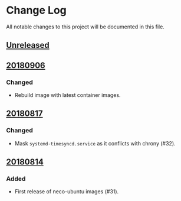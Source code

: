 # Change Log

All notable changes to this project will be documented in this file.

## [Unreleased]

## [20180906]

### Changed
- Rebuild image with latest container images.

## [20180817]

### Changed
- Mask `systemd-timesyncd.service` as it conflicts with chrony (#32).

## [20180814]

### Added
- First release of neco-ubuntu images (#31).

[Unreleased]: https://github.com/cybozu/neco-ubuntu/compare/20180906...HEAD
[20180906]: https://github.com/cybozu/neco-ubuntu/compare/20180817...20180906
[20180817]: https://github.com/cybozu/neco-ubuntu/compare/20180814...20180817
[20180814]: https://github.com/cybozu/neco-ubuntu/compare/946c82a...20180814
